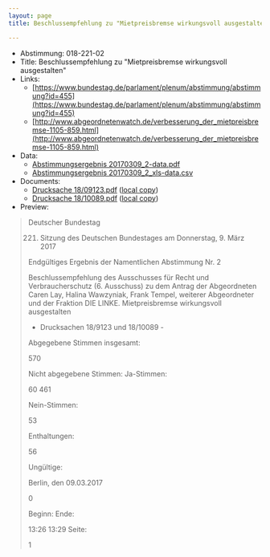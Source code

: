 ```yaml
---
layout: page
title: Beschlussempfehlung zu "Mietpreisbremse wirkungsvoll ausgestalten"

---
```


* Abstimmung: 018-221-02
* Title: Beschlussempfehlung zu "Mietpreisbremse wirkungsvoll ausgestalten"
* Links: 
    * [https://www.bundestag.de/parlament/plenum/abstimmung/abstimmung?id=455](https://www.bundestag.de/parlament/plenum/abstimmung/abstimmung?id=455)
    * [http://www.abgeordnetenwatch.de/verbesserung_der_mietpreisbremse-1105-859.html](http://www.abgeordnetenwatch.de/verbesserung_der_mietpreisbremse-1105-859.html)
* Data: 
    * [Abstimmungsergebnis 20170309_2-data.pdf](/abstimmungsliste/20170309_2-data.pdf)
    * [Abstimmungsergebnis 20170309_2_xls-data.csv](/abstimmungsliste/analyses/20170309_2_xls-data.csv)
* Documents: 
    * [Drucksache 18/09123.pdf](http://dip21.bundestag.de/dip21/btd/18/091/1809123.pdf) ([local copy](/abstimmungsdaten/018-221-02/1809123.pdf))
    * [Drucksache 18/10089.pdf](http://dip21.bundestag.de/dip21/btd/18/100/1810089.pdf) ([local copy](/abstimmungsdaten/018-221-02/1810089.pdf))
* Preview: 
> Deutscher Bundestag
> 
> 221. Sitzung des Deutschen Bundestages
> am Donnerstag, 9. März 2017
> 
> Endgültiges Ergebnis der Namentlichen Abstimmung Nr. 2
> 
> Beschlussempfehlung des Ausschusses für Recht und Verbraucherschutz (6. Ausschuss) zu
> dem Antrag der Abgeordneten Caren Lay, Halina Wawzyniak, Frank Tempel, weiterer
> Abgeordneter und der Fraktion DIE LINKE.
> Mietpreisbremse wirkungsvoll ausgestalten
> - Drucksachen 18/9123 und 18/10089 -
> 
> Abgegebene Stimmen insgesamt:
> 
> 570
> 
> Nicht abgegebene Stimmen:
> Ja-Stimmen:
> 
> 60
> 461
> 
> Nein-Stimmen:
> 
> 53
> 
> Enthaltungen:
> 
> 56
> 
> Ungültige:
> 
> Berlin, den 09.03.2017
> 
> 0
> 
> Beginn:
> Ende:
> 
> 13:26
> 13:29
> Seite:
> 
> 1
> 
> 
